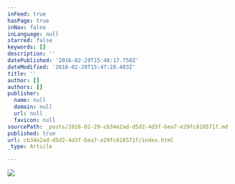 ```yaml
---
inFeed: true
hasPage: true
inNav: false
inLanguage: null
starred: false
keywords: []
description: ''
datePublished: '2016-02-29T15:48:17.750Z'
dateModified: '2016-02-29T15:47:28.403Z'
title: ''
author: []
authors: []
publisher:
  name: null
  domain: null
  url: null
  favicon: null
sourcePath: _posts/2016-02-29-cb34e2ad-d5d2-4d3f-bea7-e29fc818571f.md
published: true
url: cb34e2ad-d5d2-4d3f-bea7-e29fc818571f/index.html
_type: Article

---
```

![](https://the-grid-user-content.s3-us-west-2.amazonaws.com/13953676-94e7-4c99-93a2-7ea3db138321.png)